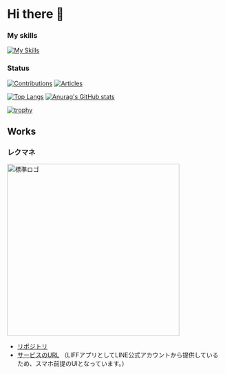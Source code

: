# Hi there 👋

### My skills
[![My Skills](https://skillicons.dev/icons?i=ts,js,py,c,java,react,nextjs,pytorch,gcp,aws,firebase,supabase,ai,figma)](https://skillicons.dev)

### Status

[![Contributions](https://badgen.org/img/qiita/fumigoro/contributions?style=flat)](https://qiita.com/fumigoro)
[![Articles](https://badgen.org/img/qiita/fumigoro/articles?style=flat)](https://qiita.com/fumigoro)


[![Top Langs](https://github-readme-stats.vercel.app/api/top-langs/?username=fumigoro&layout=donut)](https://github.com/fumigoro)
[![Anurag's GitHub stats](https://github-readme-stats.vercel.app/api?username=fumigoro&count_private=true&show_icons=true)](https://github.com/fumigoro)

[![trophy](https://github-profile-trophy.vercel.app/?username=fumigoro&rank=SECRET,SSS,SS,S,AA,AA,A,B,C&column=7)](https://github.com/fumigoro)

## Works

### レクマネ
<img width="400" alt="標準ロゴ" src="https://user-images.githubusercontent.com/51395778/227837483-9355503a-1ace-4437-94b2-1d9568470e6f.png">

 - [リポジトリ](https://github.com/fumigoro/lecmane)
 - [サービスのURL](https://www.lecmane.com/) （LIFFアプリとしてLINE公式アカウントから提供しているため、スマホ前提のUIとなっています。）

<!--
**fumigoro/fumigoro** is a ✨ _special_ ✨ repository because its `README.md` (this file) appears on your GitHub profile.

Here are some ideas to get you started:

- 🔭 I’m currently working on ...
- 🌱 I’m currently learning ...
- 👯 I’m looking to collaborate on ...
- 🤔 I’m looking for help with ...
- 💬 Ask me about ...
- 📫 How to reach me: ...
- 😄 Pronouns: ...
- ⚡ Fun fact: ...
-->
